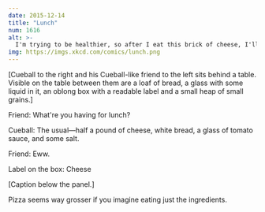 ```yaml
---
date: 2015-12-14
title: "Lunch"
num: 1616
alt: >-
  I'm trying to be healthier, so after I eat this brick of cheese, I'll have a spoonful of grease-soaked vegetables.
img: https://imgs.xkcd.com/comics/lunch.png
---
```

[Cueball to the right and his Cueball-like friend to the left sits behind a table. Visible on the table between them are a loaf of bread, a glass with some liquid in it, an oblong box with a readable label and a small heap of small grains.]

Friend: What're you having for lunch?

Cueball: The usual—half a pound of cheese, white bread, a glass of tomato sauce, and some salt.

Friend: Eww.

Label on the box: Cheese

[Caption below the panel.]

Pizza seems way grosser if you imagine eating just the ingredients.